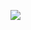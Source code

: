 <p align="center">
 
</p align="center">
<img src="https://github.com/ritik307/ritik307/blob/main/images/newbg(1).png](https://github.com/leo-mejia/leo-mejia/blob/b3b4315891ab1cff3101624f8a660f2310bc5c04/Images/header_.jpeg" />

<p align="center">
